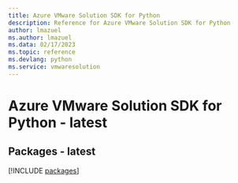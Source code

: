 ```yaml
---
title: Azure VMware Solution SDK for Python
description: Reference for Azure VMware Solution SDK for Python
author: lmazuel
ms.author: lmazuel
ms.data: 02/17/2023
ms.topic: reference
ms.devlang: python
ms.service: vmwaresolution
---
```

# Azure VMware Solution SDK for Python - latest
## Packages - latest
[!INCLUDE [packages](vmware-solution-index.md)]